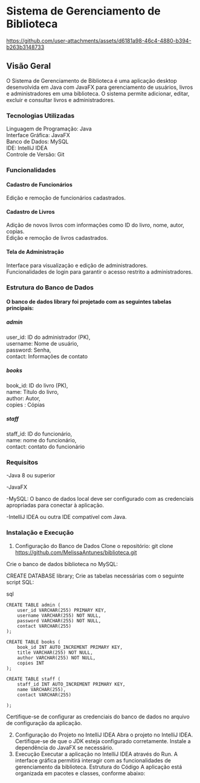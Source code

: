 # Sistema de Gerenciamento de Biblioteca


https://github.com/user-attachments/assets/d6181a98-46c4-4880-b394-b263b3148733


## Visão Geral
O Sistema de Gerenciamento de Biblioteca é uma aplicação desktop desenvolvida em Java com JavaFX para gerenciamento de usuários, livros e administradores em uma biblioteca. O sistema permite adicionar, editar, excluir e consultar livros e administradores.

### Tecnologias Utilizadas
Linguagem de Programação: Java <br/>
Interface Gráfica: JavaFX <br/>
Banco de Dados: MySQL<br/>
IDE: IntelliJ IDEA<br/>
Controle de Versão: Git<br/>

### Funcionalidades
#### Cadastro de Funcionários 
Edição e remoção de funcionários cadastrados.<br/>

#### Cadastro de Livros
Adição de novos livros com informações como ID do livro, nome, autor, copias.<br/>
Edição e remoção de livros cadastrados.<br/>

#### Tela de Administração
Interface para visualização e edição de administradores.<br/>
Funcionalidades de login para garantir o acesso restrito a administradores.<br/>

### Estrutura do Banco de Dados

#### O banco de dados library foi projetado com as seguintes tabelas principais:

##### admin

user_id: ID do administrador (PK),<br/>
username: Nome de usuário,<br/>
password: Senha,<br/>
contact: Informações de contato<br/>

##### books

book_id: ID do livro (PK),<br/>
name: Título do livro,<br/>
author: Autor, <br/>
copies : Cópias <br/>

##### staff

staff_id: ID do funcionário, <br/>
name: nome do funcionário, <br/>
contact: contato do funcionário <br/>

### Requisitos
-Java 8 ou superior

-JavaFX

-MySQL: O banco de dados local deve ser configurado com as credenciais apropriadas para conectar à aplicação.

-IntelliJ IDEA ou outra IDE compatível com Java.

### Instalação e Execução
1. Configuração do Banco de Dados
Clone o repositório:
git clone https://github.com/MelissaAntunes/biblioteca.git

Crie o banco de dados biblioteca no MySQL:

CREATE DATABASE library;
Crie as tabelas necessárias com o seguinte script SQL:

sql
```
CREATE TABLE admin (
    user_id VARCHAR(255) PRIMARY KEY,
    username VARCHAR(255) NOT NULL,
    password VARCHAR(255) NOT NULL,
    contact VARCHAR(255)
);
```
```
CREATE TABLE books (
    book_id INT AUTO_INCREMENT PRIMARY KEY,
    title VARCHAR(255) NOT NULL,
    author VARCHAR(255) NOT NULL,
    copies INT
);
```
```
CREATE TABLE staff (
    staff_id INT AUTO_INCREMENT PRIMARY KEY,
    name VARCHAR(255),
    contact VARCHAR(255)
    
);
```

Certifique-se de configurar as credenciais do banco de dados no arquivo de configuração da aplicação.

2. Configuração do Projeto no IntelliJ IDEA
Abra o projeto no IntelliJ IDEA.
Certifique-se de que o JDK esteja configurado corretamente.
Instale a dependência do JavaFX se necessário.
3. Execução
Executar a aplicação no IntelliJ IDEA através do Run.
A interface gráfica permitirá interagir com as funcionalidades de gerenciamento da biblioteca.
Estrutura do Código
A aplicação está organizada em pacotes e classes, conforme abaixo:
